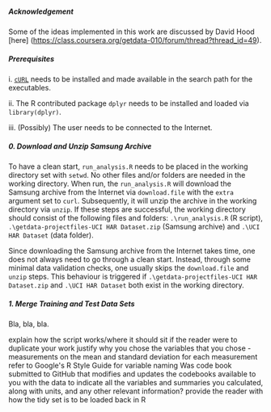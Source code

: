 ##### Acknowledgement 
Some of the ideas implemented in this work are discussed by David Hood [here] (https://class.coursera.org/getdata-010/forum/thread?thread_id=49).


##### Prerequisites
i. [`cURL`](http://curl.haxx.se/download.html) needs to be installed and made available in the search path for the executables.

ii. The R contributed package `dplyr` needs to be installed and loaded via `library(dplyr)`.

iii. (Possibly) The user needs to be connected to the Internet.


##### 0. Download and Unzip Samsung Archive
To have a clean start, `run_analysis.R` needs to be placed in the working directory set with `setwd`. No other files and/or folders are needed in the working directory. When run, the `run_analysis.R` will download the Samsung archive from the Internet via `download.file` with the `extra` argument set to `curl`.  Subsequently, it will unzip the archive in the working directory via `unzip`. If these steps are successful, the working directory should consist of the following files and folders: `.\run_analysis.R` (R script), `.\getdata-projectfiles-UCI HAR Dataset.zip` (Samsung archive) and `.\UCI HAR Dataset` (data folder).

Since downloading the Samsung archive from the Internet takes time, one does not always need to go through a clean start. Instead, through some minimal data validation checks, one usually skips the `download.file` and `unzip` steps. This behaviour is triggered if `.\getdata-projectfiles-UCI HAR Dataset.zip` and `.\UCI HAR Dataset` both exist in the working directory.


##### 1. Merge Training and Test Data Sets
Bla, bla, bla.

explain how the script works/where it should sit if the reader were to duplicate your work
justify why you chose the variables that you chose - measurements on the mean and standard deviation for each measurement
refer to Google's R Style Guide for variable naming
Was code book submitted to GitHub that modifies and updates the codebooks available to you with the data to indicate all the variables and summaries you calculated, along with units, and any other relevant information?
provide the reader with how the tidy set is to be loaded back in R
